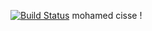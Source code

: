 [![Build Status](http://https://a573-2a01-e34-ec63-2910-5002-5bf9-2d06-488f.eu.ngrok.io/buildStatus/icon?job=deploiment)](http://https://a573-2a01-e34-ec63-2910-5002-5bf9-2d06-488f.eu.ngrok.io/job/deploiment/)
mohamed cisse !
